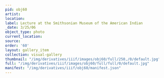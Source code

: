 ```yaml
---
pid: obj60
artist: 
location: 
label: Lecture at the Smithsonian Museum of the American Indian
_date: 3/25/06
object_type: photo
current_location: 
source: 
order: '60'
layout: gallery_item
collection: visual-gallery
thumbnail: "/img/derivatives/iiif/images/obj60/full/250,/0/default.jpg"
full: "/img/derivatives/iiif/images/obj60/full/full/0/default.jpg"
manifest: "/img/derivatives/iiif/obj60/manifest.json"
---
```

